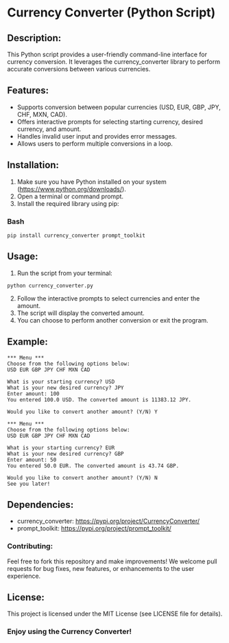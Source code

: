 # Currency Converter (Python Script)

## Description:

This Python script provides a user-friendly command-line interface for currency conversion. It leverages the currency_converter library to perform accurate conversions between various currencies.

## Features:

- Supports conversion between popular currencies (USD, EUR, GBP, JPY, CHF, MXN, CAD).
- Offers interactive prompts for selecting starting currency, desired currency, and amount.
- Handles invalid user input and provides error messages.
- Allows users to perform multiple conversions in a loop.

## Installation:

1. Make sure you have Python installed on your system (https://www.python.org/downloads/).
2. Open a terminal or command prompt.
3. Install the required library using pip:

### Bash

```
pip install currency_converter prompt_toolkit
```

## Usage:

1. Run the script from your terminal:

```
python currency_converter.py
```

2. Follow the interactive prompts to select currencies and enter the amount.
3. The script will display the converted amount.
4. You can choose to perform another conversion or exit the program.

## Example:

```
*** Menu ***
Choose from the following options below:
USD EUR GBP JPY CHF MXN CAD

What is your starting currency? USD
What is your new desired currency? JPY
Enter amount: 100
You entered 100.0 USD. The converted amount is 11383.12 JPY.

Would you like to convert another amount? (Y/N) Y

*** Menu ***
Choose from the following options below:
USD EUR GBP JPY CHF MXN CAD

What is your starting currency? EUR
What is your new desired currency? GBP
Enter amount: 50
You entered 50.0 EUR. The converted amount is 43.74 GBP.

Would you like to convert another amount? (Y/N) N
See you later!
```

## Dependencies:

- currency_converter: <https://pypi.org/project/CurrencyConverter/>
- prompt_toolkit: https://pypi.org/project/prompt_toolkit/

### Contributing:

Feel free to fork this repository and make improvements! We welcome pull requests for bug fixes, new features, or enhancements to the user experience.

## License:

This project is licensed under the MIT License (see LICENSE file for details).

### Enjoy using the Currency Converter!
